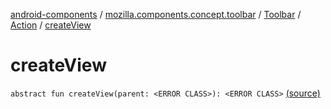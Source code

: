 [android-components](../../../index.md) / [mozilla.components.concept.toolbar](../../index.md) / [Toolbar](../index.md) / [Action](index.md) / [createView](./create-view.md)

# createView

`abstract fun createView(parent: <ERROR CLASS>): <ERROR CLASS>` [(source)](https://github.com/mozilla-mobile/android-components/blob/master/components/concept/toolbar/src/main/java/mozilla/components/concept/toolbar/Toolbar.kt#L172)